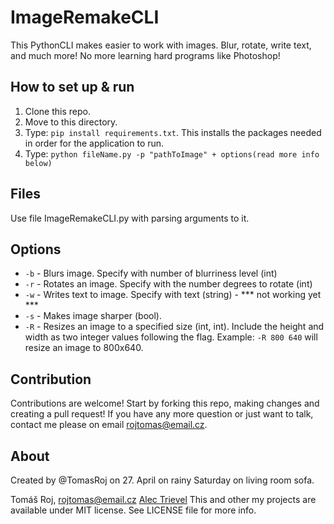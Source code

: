 # ImageRemakeCLI
This PythonCLI makes easier to work with images. Blur, rotate, write text, and much more! No more learning hard programs like Photoshop!

## How to set up & run

1. Clone this repo.
2. Move to this directory.
3. Type: `pip install requirements.txt`. This installs the packages needed in order for the application to run.
3. Type: `python fileName.py -p "pathToImage" + options(read more info below)`

## Files

Use file ImageRemakeCLI.py with parsing arguments to it.

## Options

* `-b` - Blurs image. Specify with number of blurriness level (int)
* `-r` - Rotates an image. Specify with the number degrees to rotate (int)
* `-w` - Writes text to image. Specify with text (string) - *** not working yet ***
* `-s` - Makes image sharper (bool).
* `-R` - Resizes an image to a specified size (int, int). Include the height and width as two integer values following the flag. Example: `-R 800 640` will resize an image to 800x640.

## Contribution

Contributions are welcome! Start by forking this repo, making changes and creating a pull request! If you have any more question or just want to talk, contact me please on email rojtomas@email.cz.

## About

Created by @TomasRoj on 27. April on rainy Saturday on living room sofa.

Tomáš Roj, rojtomas@email.cz
[Alec Trievel](https://github.com/atrievel)
This and other my projects are available under MIT license. See LICENSE file for more info.
